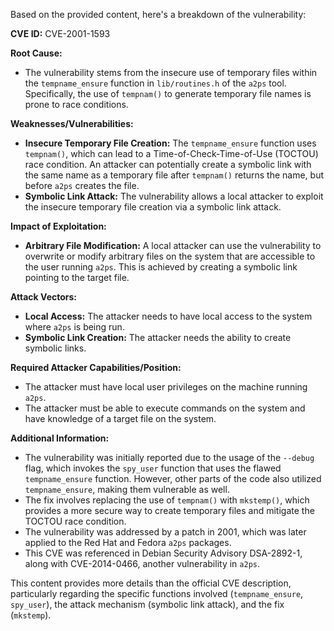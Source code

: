 Based on the provided content, here's a breakdown of the vulnerability:

**CVE ID:** CVE-2001-1593

**Root Cause:**
- The vulnerability stems from the insecure use of temporary files within the `tempname_ensure` function in `lib/routines.h` of the `a2ps` tool. Specifically, the use of `tempnam()` to generate temporary file names is prone to race conditions.

**Weaknesses/Vulnerabilities:**
- **Insecure Temporary File Creation:** The `tempname_ensure` function uses `tempnam()`, which can lead to a Time-of-Check-Time-of-Use (TOCTOU) race condition. An attacker can potentially create a symbolic link with the same name as a temporary file after `tempnam()` returns the name, but before `a2ps` creates the file.
- **Symbolic Link Attack:** The vulnerability allows a local attacker to exploit the insecure temporary file creation via a symbolic link attack.

**Impact of Exploitation:**
- **Arbitrary File Modification:** A local attacker can use the vulnerability to overwrite or modify arbitrary files on the system that are accessible to the user running `a2ps`. This is achieved by creating a symbolic link pointing to the target file.

**Attack Vectors:**
- **Local Access:** The attacker needs to have local access to the system where `a2ps` is being run.
- **Symbolic Link Creation:** The attacker needs the ability to create symbolic links.

**Required Attacker Capabilities/Position:**
- The attacker must have local user privileges on the machine running `a2ps`.
- The attacker must be able to execute commands on the system and have knowledge of a target file on the system.

**Additional Information:**
- The vulnerability was initially reported due to the usage of the `--debug` flag, which invokes the `spy_user` function that uses the flawed `tempname_ensure` function. However, other parts of the code also utilized `tempname_ensure`, making them vulnerable as well.
- The fix involves replacing the use of `tempnam()` with `mkstemp()`, which provides a more secure way to create temporary files and mitigate the TOCTOU race condition.
- The vulnerability was addressed by a patch in 2001, which was later applied to the Red Hat and Fedora `a2ps` packages.
- This CVE was referenced in Debian Security Advisory DSA-2892-1, along with CVE-2014-0466, another vulnerability in `a2ps`.

This content provides more details than the official CVE description, particularly regarding the specific functions involved (`tempname_ensure`, `spy_user`), the attack mechanism (symbolic link attack), and the fix (`mkstemp`).